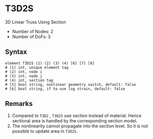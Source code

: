 # T3D2S

3D Linear Truss Using Section

* Number of Nodes: 2
* Number of DoFs: 3

## Syntax

```
element T3D2S (1) (2) (3) (4) [6] [7] [8]
# (1) int, unique element tag
# (2) int, node i
# (3) int, node j
# (4) int, section tag
# [5] bool string, nonlinear geometry switch, default: false
# [6] bool string, if to use log strain, default: false
```

## Remarks

1. Compared to `T3D2` , `T3D2S` use section instead of material. Hence sectional area is handled by the corresponding section model.
2. The nonlinearity cannot propagate into the section level. So it is not possible to update area in `T3D2S`.

